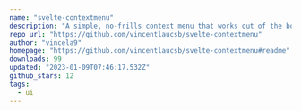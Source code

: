 ```yaml
---
name: "svelte-contextmenu"
description: "A simple, no-frills context menu that works out of the box with Bootstrap but allows total customization. This context menu can be set up to work with `on:click` and `on:contextmenu`."
repo_url: "https://github.com/vincentlaucsb/svelte-contextmenu"
author: "vincela9"
homepage: "https://github.com/vincentlaucsb/svelte-contextmenu#readme"
downloads: 99
updated: "2023-01-09T07:46:17.532Z"
github_stars: 12
tags: 
  - ui
---
```

